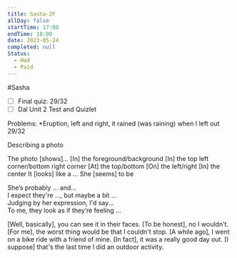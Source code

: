 ```yaml
---
title: Sasha-2F
allDay: false
startTime: 17:00
endTime: 18:00
date: 2023-05-24
completed: null
Status:
  - Had
  - Paid
---
```

#Sasha 
- [ ] Final quiz: 29/32
- [ ] Dal Unit 2 Test and Quizlet

Problems: *Eruption, left and right, it rained (was raining) when I left out 29/32

Describing a photo

The photo [shows]...
[In] the foreground/background
[In] the top left corner/bottom right corner
[At] the top/bottom
[On] the left/right
[In] the center
It [looks] like a ...
She [seems] to be

She’s probably ... and...   
I expect they're ..., but maybe a bit ...  
Judging by her expression, I'd say...  
To me, they look as if they’re feeling ...

[Well, basically], you can see it in their faces.
[To be honest], no I wouldn't.
[For me], the worst thing would be that I couldn't stop.
[A while ago], I went on a bike ride with a friend of mine.
[In fact], it was a really good day out.
[I suppose] that's the last time I did an outdoor activity. 